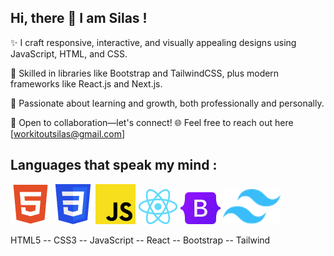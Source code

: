 ## Hi, there 👋 I am Silas !
✨ I craft responsive, interactive, and visually appealing designs using JavaScript, HTML, and CSS.

🎨 Skilled in libraries like Bootstrap and TailwindCSS, plus modern frameworks like React.js and Next.js.

🚀 Passionate about learning and growth, both professionally and personally.

🤝 Open to collaboration—let's connect! 🌐
   Feel free to reach out here [workitoutsilas@gmail.com]

## Languages that speak my mind :

![HTML5](icons/html5.png) ![CSS3](icons/CSS3.png) ![JavaScript](icons/javascript.png) ![React](icons/react.png) ![Bootstrap](icons/bootstrap.png) ![Tailwind](icons/tailwind.png) 
  

HTML5  --  CSS3  --  JavaScript  --  React   --  Bootstrap  --  Tailwind
    



